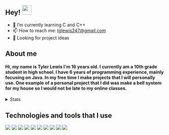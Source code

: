 ## Hey! <img src="https://raw.githubusercontent.com/MartinHeinz/MartinHeinz/master/wave.gif" width="30px">

- 🌱 I’m currently learning C and C++
- 📫 How to reach me: tglewis247@gmail.com
- 👀 Looking for project ideas

About me
--------
#### Hi, my name is Tyler Lewis I'm 16 years old. I currently am a 10th grade student in high school. I have 6 years of programming experience, mainly focusing on Java. In my free time I make projects that I will personally use. One example of a personal project that I did was make a bell system for my house so I would not be late to my online classes.
<html>
<details closed>
<summary>Stats</summary>
  <br>
  <img src="https://github-readme-stats.vercel.app/api?username=tylerlewis1&show_icons=true&theme=dark">
  <br>
  <img src="https://github-readme-stats.vercel.app/api/top-langs/?username=tylerlewis1&theme=dark">
</details>
</html>

Technologies and tools that I use
--------

![](https://img.shields.io/badge/Code-Java-informational?style=flat&logo=data:image/svg%2bxml;base64,<BASE64_DATA>)
![](https://img.shields.io/badge/Code-JavaScript-informational?style=flat&logo=data:image/svg%2bxml;base64,<BASE64_DATA>)
![](https://img.shields.io/badge/Code-Cs-informational?style=flat&logo=data:image/svg%2bxml;base64,<BASE64_DATA>)
![](https://img.shields.io/badge/Code-HTML5-informational?style=flat&logo=data:image/svg%2bxml;base64,<BASE64_DATA>)
![](https://img.shields.io/badge/Code-Python-informational?style=flat&logo=data:image/svg%2bxml;base64,<BASE64_DATA>)
![](https://img.shields.io/badge/OS-Linux-informational?style=flat&logo=data:image/svg%2bxml;base64,<BASE64_DATA>)
![](https://img.shields.io/badge/OS-Windows-informational?style=flat&logo=data:image/svg%2bxml;base64,<BASE64_DATA>)
![](https://img.shields.io/badge/OS-MacOS-informational?style=flat&logo=data:image/svg%2bxml;base64,<BASE64_DATA>)
![](https://img.shields.io/badge/IDE-Eclipse-informational?style=flat&logo=data:image/svg%2bxml;base64,<BASE64_DATA>)
![](https://img.shields.io/badge/IDE-VSCode-informational?style=flat&logo=data:image/svg%2bxml;base64,<BASE64_DATA>)
